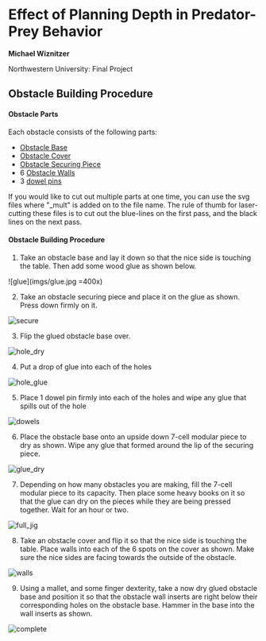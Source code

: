 # Effect of Planning Depth in Predator-Prey Behavior
**Michael Wiznitzer**

Northwestern University: Final Project

## Obstacle Building Procedure

#### Obstacle Parts
Each obstacle consists of the following parts:
- [Obstacle Base](full_scale_model_mini/modules/obstacles/svg/obstacle_base.svg)
- [Obstacle Cover](full_scale_model_mini/modules/obstacles/svg/obstacle_cover.svg)
- [Obstacle Securing Piece](full_scale_model_mini/modules/obstacles/svg/obstacle_secure.svg)
- 6 [Obstacle Walls](full_scale_model_mini/modules/obstacles/svg/obstacle_wall.svg)
- 3 [dowel pins](https://www.mcmaster.com/90145a537)

If you would like to cut out multiple parts at one time, you can use the svg files where "\_mult" is added on to the file name. The rule of thumb for laser-cutting these files is to cut out the blue-lines on the first pass, and the black lines on the next pass.


#### Obstacle Building Procedure
1. Take an obstacle base and lay it down so that the nice side is touching the table. Then add some wood glue as shown below.

![glue](imgs/glue.jpg =400x)

2. Take an obstacle securing piece and place it on the glue as shown. Press down firmly on it.

![secure](imgs/secure.jpg)

3. Flip the glued obstacle base over.

![hole_dry](imgs/hole_rdy.jpg)

4. Put a drop of glue into each of the holes

![hole_glue](imgs/hole_glue.jpg)

5. Place 1 dowel pin firmly into each of the holes and wipe any glue that spills out of the hole

![dowels](imgs/dowels.jpg)

6. Place the obstacle base onto an upside down 7-cell modular piece to dry as shown. Wipe any glue that formed around the lip of the securing piece.

![glue_dry](imgs/glue_dry.jpg)

7. Depending on how many obstacles you are making, fill the 7-cell modular piece to its capacity. Then place some heavy books on it so that the glue can dry on the pieces while they are being pressed together. Wait for an hour or two.

![full_jig](imgs/full_jig.jpg)

8. Take an obstacle cover and flip it so that the nice side is touching the table. Place walls into each of the 6 spots on the cover as shown. Make sure the nice sides are facing towards the outside of the obstacle.

![walls](imgs/walls.jpg)

9. Using a mallet, and some finger dexterity, take a now dry glued obstacle base and position it so that the obstacle wall inserts are right below their corresponding holes on the obstacle base. Hammer in the base into the wall inserts as shown.

![complete](imgs/complete.jpg)
